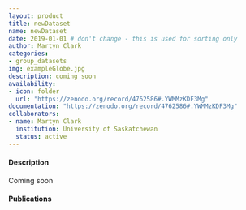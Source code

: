 ```yaml
---
layout: product
title: newDataset
name: newDataset
date: 2019-01-01 # don't change - this is used for sorting only
author: Martyn Clark
categories:
- group_datasets
img: exampleGlobe.jpg
description: coming soon 
availability:
- icon: folder 
  url: "https://zenodo.org/record/4762586#.YWMMzKDF3Mg"
documentation: "https://zenodo.org/record/4762586#.YWMMzKDF3Mg"
collaborators:
- name: Martyn Clark
  institution: University of Saskatchewan
  status: active
---
```


#### Description

Coming soon

#### Publications

